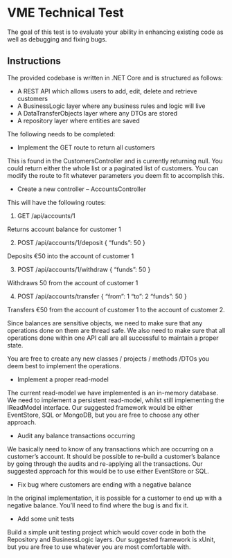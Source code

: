 # VME Technical Test
The goal of this test is to evaluate your ability in enhancing existing code as well as debugging and fixing bugs.


## Instructions
The provided codebase is written in .NET Core and is structured as follows:
-	A REST API which allows users to add, edit, delete and retrieve customers
-	A BusinessLogic layer where any business rules and logic will live
-	A DataTransferObjects layer where any DTOs are stored
-	A repository layer where entities are saved

The following needs to be completed:
-	Implement the GET route to return all customers

This is found in the CustomersController and is currently returning null. You could return either the whole list or a paginated list of customers. You can modify the route to fit whatever parameters you deem fit to accomplish this.

-	Create a new controller – AccountsController

This will have the following routes:
1.	GET /api/accounts/1

Returns account balance for customer 1

2.	POST /api/accounts/1/deposit
{
   “funds”: 50
}

Deposits €50 into the account of customer 1

3.	POST /api/accounts/1/withdraw
{
   “funds”: 50
}

Withdraws 50 from the account of customer 1

4.	POST /api/accounts/transfer
{
   “from”: 1
   “to”: 2
   “funds”: 50
}

Transfers €50 from the account of customer 1 to the account of customer 2.

Since balances are sensitive objects, we need to make sure that any operations done on them are thread safe. We also need to make sure that all operations done within one API call are all successful to maintain a proper state.

You are free to create any new classes / projects / methods /DTOs you deem best to implement the operations. 

-	Implement a proper read-model 

The current read-model we have implemented is an in-memory database. We need to implement a persistent read-model, whilst still implementing the IReadModel interface. Our suggested framework would be either EventStore, SQL or MongoDB, but you are free to choose any other approach.

-	Audit any balance transactions occurring 

We basically need to know of any transactions which are occurring on a customer’s account.  It should be possible to re-build a customer’s balance by going through the audits and re-applying all the transactions. Our suggested approach for this would be to use either EventStore or SQL.

-	Fix bug where customers are ending with a negative balance

In the original implementation, it is possible for a customer to end up with a negative balance. You’ll need to find where the bug is and fix it.

-	Add some unit tests

Build a simple unit testing project which would cover code in both the Repository and BusinessLogic layers. Our suggested framework is xUnit, but you are free to use whatever you are most comfortable with.

